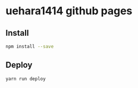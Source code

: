 # uehara1414 github pages

## Install
```sh
npm install --save
```

## Deploy
```
yarn run deploy
```